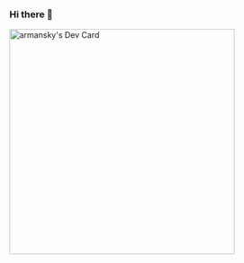 ### Hi there 👋

<!--
**DrArmansky/DrArmansky** is a ✨ _special_ ✨ repository because its `README.md` (this file) appears on your GitHub profile.

Here are some ideas to get you started:

- 🔭 I’m currently working on ...
- 🌱 I’m currently learning ...
- 👯 I’m looking to collaborate on ...
- 🤔 I’m looking for help with ...
- 💬 Ask me about ...
- 📫 How to reach me: ...
- 😄 Pronouns: ...
- ⚡ Fun fact: ...
-->

<a href="https://app.daily.dev/armansky"><img src="https://api.daily.dev/devcards/90e1543e982e4f5eb30cbe881f7e8d53.png?r=laj" width="400" alt="armansky's Dev Card"/></a>
